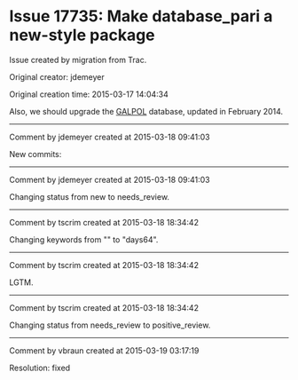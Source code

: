 # Issue 17735: Make database_pari a new-style package

Issue created by migration from Trac.

Original creator: jdemeyer

Original creation time: 2015-03-17 14:04:34

Also, we should upgrade the [GALPOL](http://pari.math.u-bordeaux.fr/galpol/) database, updated in February 2014.


---

Comment by jdemeyer created at 2015-03-18 09:41:03

New commits:


---

Comment by jdemeyer created at 2015-03-18 09:41:03

Changing status from new to needs_review.


---

Comment by tscrim created at 2015-03-18 18:34:42

Changing keywords from "" to "days64".


---

Comment by tscrim created at 2015-03-18 18:34:42

LGTM.


---

Comment by tscrim created at 2015-03-18 18:34:42

Changing status from needs_review to positive_review.


---

Comment by vbraun created at 2015-03-19 03:17:19

Resolution: fixed
